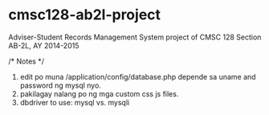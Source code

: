 # cmsc128-ab2l-project
Adviser-Student Records Management System project of CMSC 128 Section AB-2L, AY 2014-2015

/* Notes */
1. edit po muna /application/config/database.php depende sa uname and password ng mysql nyo.
2. pakilagay nalang po ng mga custom css js files.
3. dbdriver to use: mysql vs. mysqli
